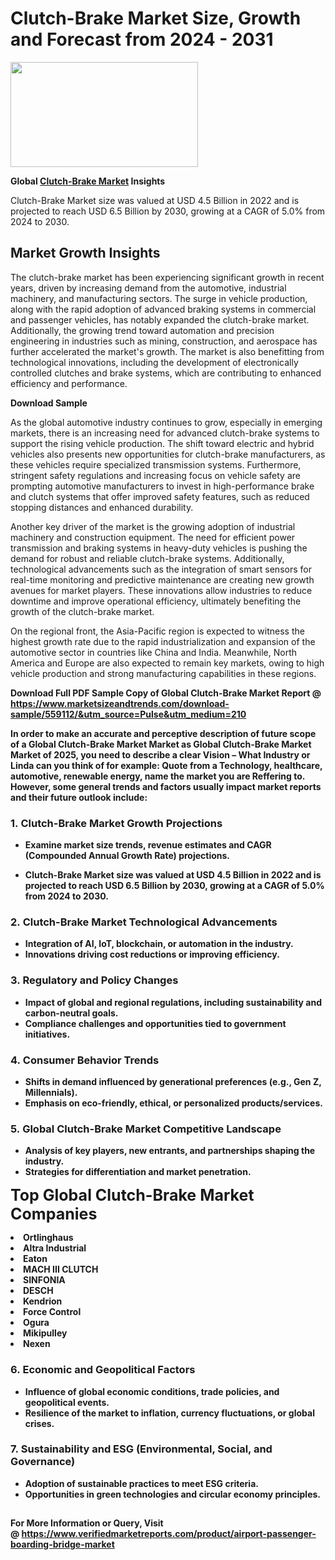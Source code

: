 <H1>Clutch-Brake Market Size, Growth and Forecast from 2024 - 2031</H1><img class="aligncenter size-medium wp-image-584254" src="https://thirdeyenews.in/wp-content/uploads/2024/09/Global-Market-Research-300x168.jpeg" alt="" width="300" height="168" /><p><strong>Global&nbsp;<a href="https://www.marketsizeandtrends.com/download-sample/559112/&amp;utm_source=Pulse&amp;utm_medium=210">Clutch-Brake Market</a> Insights</strong></p><p>Clutch-Brake Market size was valued at USD 4.5 Billion in 2022 and is projected to reach USD 6.5 Billion by 2030, growing at a CAGR of 5.0% from 2024 to 2030.</p><p><h2>Market Growth Insights</h2> <p>The clutch-brake market has been experiencing significant growth in recent years, driven by increasing demand from the automotive, industrial machinery, and manufacturing sectors. The surge in vehicle production, along with the rapid adoption of advanced braking systems in commercial and passenger vehicles, has notably expanded the clutch-brake market. Additionally, the growing trend toward automation and precision engineering in industries such as mining, construction, and aerospace has further accelerated the market's growth. The market is also benefitting from technological innovations, including the development of electronically controlled clutches and brake systems, which are contributing to enhanced efficiency and performance.</p> <p><strong>Download Sample</strong></p> <p>As the global automotive industry continues to grow, especially in emerging markets, there is an increasing need for advanced clutch-brake systems to support the rising vehicle production. The shift toward electric and hybrid vehicles also presents new opportunities for clutch-brake manufacturers, as these vehicles require specialized transmission systems. Furthermore, stringent safety regulations and increasing focus on vehicle safety are prompting automotive manufacturers to invest in high-performance brake and clutch systems that offer improved safety features, such as reduced stopping distances and enhanced durability.</p> <p>Another key driver of the market is the growing adoption of industrial machinery and construction equipment. The need for efficient power transmission and braking systems in heavy-duty vehicles is pushing the demand for robust and reliable clutch-brake systems. Additionally, technological advancements such as the integration of smart sensors for real-time monitoring and predictive maintenance are creating new growth avenues for market players. These innovations allow industries to reduce downtime and improve operational efficiency, ultimately benefiting the growth of the clutch-brake market.</p> <p>On the regional front, the Asia-Pacific region is expected to witness the highest growth rate due to the rapid industrialization and expansion of the automotive sector in countries like China and India. Meanwhile, North America and Europe are also expected to remain key markets, owing to high vehicle production and strong manufacturing capabilities in these regions.</p> <p><strong></p><p><span class=""><strong>Download Full PDF Sample Copy of Global Clutch-Brake Market Report</strong> @ <a href="https://www.marketsizeandtrends.com/download-sample/559112/&amp;utm_source=Pulse&amp;utm_medium=210" target="_blank">https://www.marketsizeandtrends.com/download-sample/559112/&amp;utm_source=Pulse&amp;utm_medium=210</a></span></p><p>In order to make an accurate and perceptive description of future scope of a Global&nbsp;Clutch-Brake Market Market as Global&nbsp;Clutch-Brake Market Market of 2025, you need to describe a clear Vision &ndash; What Industry or Linda can you think of for example: Quote from a Technology, healthcare, automotive, renewable energy, name the market you are Reffering to. However, some general trends and factors usually impact market reports and their future outlook include:</p><h3>1.&nbsp;<strong>Clutch-Brake Market Growth Projections</strong></h3><ul><li>Examine market size trends, revenue estimates and CAGR (Compounded Annual Growth Rate) projections.</li><li><p>Clutch-Brake Market size was valued at USD 4.5 Billion in 2022 and is projected to reach USD 6.5 Billion by 2030, growing at a CAGR of 5.0% from 2024 to 2030.</p></li></ul><h3>2.&nbsp;<strong>Clutch-Brake Market Technological Advancements</strong></h3><ul><li>Integration of AI, IoT, blockchain, or automation in the industry.</li><li>Innovations driving cost reductions or improving efficiency.</li></ul><h3>3.&nbsp;<strong>Regulatory and Policy Changes</strong></h3><ul><li>Impact of global and regional regulations, including sustainability and carbon-neutral goals.</li><li>Compliance challenges and opportunities tied to government initiatives.</li></ul><h3>4.&nbsp;<strong>Consumer Behavior Trends</strong></h3><ul><li>Shifts in demand influenced by generational preferences (e.g., Gen Z, Millennials).</li><li>Emphasis on eco-friendly, ethical, or personalized products/services.</li></ul><h3>5.&nbsp;<strong>Global Clutch-Brake Market Competitive Landscape</strong></h3><ul><li>Analysis of key players, new entrants, and partnerships shaping the industry.</li><li>Strategies for differentiation and market penetration.</li></ul><p data-pm-slice="1 1 []"><span style="color: inherit; font-family: inherit; font-size: 25px;">Top Global Clutch-Brake Market Companies</span></p><div class="" data-test-id=""><p><li>Ortlinghaus</li><li> Altra Industrial</li><li> Eaton</li><li> MACH III CLUTCH</li><li> SINFONIA</li><li> DESCH</li><li> Kendrion</li><li> Force Control</li><li> Ogura</li><li> Mikipulley</li><li> Nexen</li></p></div><h3>6.&nbsp;<strong>Economic and Geopolitical Factors</strong></h3><ul><li>Influence of global economic conditions, trade policies, and geopolitical events.</li><li>Resilience of the market to inflation, currency fluctuations, or global crises.</li></ul><h3>7.&nbsp;<strong>Sustainability and ESG (Environmental, Social, and Governance)</strong></h3><ul><li>Adoption of sustainable practices to meet ESG criteria.</li><li>Opportunities in green technologies and circular economy principles.</li></ul><h2><strong style="font-size: 14px;">For More Information or Query, Visit @&nbsp;</strong><a style="background-color: #ffffff; font-size: 14px;" href="https://www.marketsizeandtrends.com/report/clutch-brake-market/" target="_blank">https://www.verifiedmarketreports.com/product/airport-passenger-boarding-bridge-market</a></h2>

